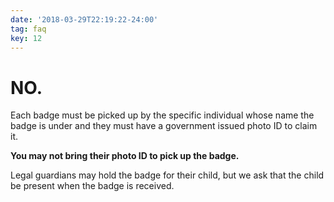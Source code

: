 ```yaml
---
date: '2018-03-29T22:19:22-24:00'
tag: faq
key: 12
---
```

# **NO.**

Each badge must be picked up by the specific individual whose name the badge is under and they must have a government issued photo ID to claim it.

**You may not bring their photo ID to pick up the badge.**

Legal guardians may hold the badge for their child, but we ask that the child be present when the badge is received.
